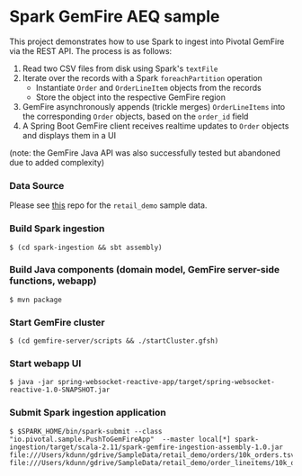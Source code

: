 # Spark GemFire AEQ sample

This project demonstrates how to use Spark to ingest into Pivotal GemFire via the REST API.  The process is as follows:
1. Read two CSV files from disk using Spark's `textFile`
2. Iterate over the records with a Spark `foreachPartition` operation
   - Instantiate `Order` and `OrderLineItem` objects from the records
   - Store the object into the respective GemFire region
3. GemFire asynchronously appends (trickle merges) `OrderLineItems` into the corresponding `Order` objects, based on the `order_id` field
4. A Spring Boot GemFire client receives realtime updates to `Order` objects and displays them in a UI

(note: the GemFire Java API was also successfully tested but abandoned due to added complexity)

### Data Source

Please see [this](https://github.com/pivotalsoftware/pivotal-samples/tree/master/sample-data) repo for the `retail_demo` sample data.

### Build Spark ingestion

    $ (cd spark-ingestion && sbt assembly)

### Build Java components (domain model, GemFire server-side functions, webapp)

    $ mvn package

### Start GemFire cluster

    $ (cd gemfire-server/scripts && ./startCluster.gfsh)

### Start webapp UI

    $ java -jar spring-websocket-reactive-app/target/spring-websocket-reactive-1.0-SNAPSHOT.jar 

### Submit Spark ingestion application

    $ $SPARK_HOME/bin/spark-submit --class "io.pivotal.sample.PushToGemFireApp"  --master local[*] spark-ingestion/target/scala-2.11/spark-gemfire-ingestion-assembly-1.0.jar file:///Users/kdunn/gdrive/SampleData/retail_demo/orders/10k_orders.tsv.gz file:///Users/kdunn/gdrive/SampleData/retail_demo/order_lineitems/10k_order_lineitems.tsv.gz
